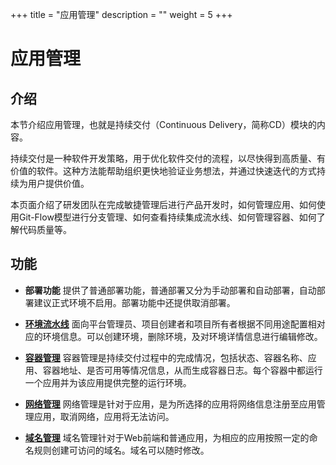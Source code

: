 ﻿+++
title = "应用管理"
description = ""
weight = 5
+++

# 应用管理

<h2 id="1">介绍</h2>

本节介绍应用管理，也就是持续交付（Continuous Delivery，简称CD）模块的内容。

持续交付是一种软件开发策略，用于优化软件交付的流程，以尽快得到高质量、有价值的软件。这种方法能帮助组织更快地验证业务想法，并通过快速迭代的方式持续为用户提供价值。

本页面介绍了研发团队在完成敏捷管理后进行产品开发时，如何管理应用、如何使用Git-Flow模型进行分支管理、如何查看持续集成流水线、如何管理容器、如何了解代码质量等。


<h2 id="2">功能</h2>

 - **部署功能** 提供了普通部署功能，普通部署又分为手动部署和自动部署，自动部署建议正式环境不启用。部署功能中还提供取消部署。

- [**环境流水线**](../application-management/continuous-delivery-environment) 面向平台管理员、项目创建者和项目所有者根据不同用途配置相对应的环境信息。可以创建环境，删除环境，及对环境详情信息进行编辑修改。

- [**容器管理**](../application-management/continuous-delivery-container-management) 容器管理是持续交付过程中的完成情况，包括状态、容器名称、应用、容器地址、是否可用等情况信息，从而生成容器日志。每个容器中都运行一个应用并为该应用提供完整的运行环境。

- [**网络管理**](../application-management/continuous-delivery-network-management) 网络管理是针对于应用，是为所选择的应用将网络信息注册至应用管理应用，取消网络，应用将无法访问。

- [**域名管理**](../application-management/continuous-delivery-domain-name) 域名管理针对于Web前端和普通应用，为相应的应用按照一定的命名规则创建可访问的域名。域名可以随时修改。